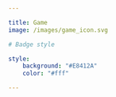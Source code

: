 ```yaml
---

title: Game
image: /images/game_icon.svg

# Badge style

style:
    background: "#E8412A"
    color: "#fff"

---
```


